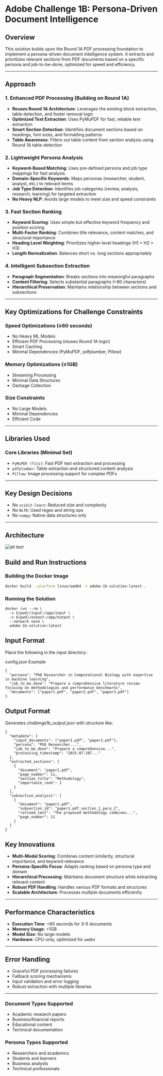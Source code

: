 # Adobe Challenge 1B: Persona-Driven Document Intelligence

## Overview

This solution builds upon the Round 1A PDF processing foundation to implement a persona-driven document intelligence system. It extracts and prioritizes relevant sections from PDF documents based on a specific persona and job-to-be-done, optimized for speed and efficiency.

---

## Approach

### 1. Enhanced PDF Processing (Building on Round 1A)
- **Reuses Round 1A Architecture**: Leverages the existing block extraction, table detection, and footer removal logic  
- **Optimized Text Extraction**: Uses PyMuPDF for fast, reliable text extraction  
- **Smart Section Detection**: Identifies document sections based on headings, font sizes, and formatting patterns  
- **Table Awareness**: Filters out table content from section analysis using Round 1A table detection

### 2. Lightweight Persona Analysis
- **Keyword-Based Matching**: Uses pre-defined persona and job type mappings for fast analysis  
- **Domain-Specific Keywords**: Maps personas (researcher, student, analyst, etc.) to relevant terms  
- **Job Type Detection**: Identifies job categories (review, analysis, research, learning) for targeted extraction  
- **No Heavy NLP**: Avoids large models to meet size and speed constraints

### 3. Fast Section Ranking
- **Keyword Scoring**: Uses simple but effective keyword frequency and position scoring  
- **Multi-Factor Ranking**: Combines title relevance, content matches, and structural importance  
- **Heading Level Weighting**: Prioritizes higher-level headings (H1 > H2 > H3)  
- **Length Normalization**: Balances short vs. long sections appropriately

### 4. Intelligent Subsection Extraction
- **Paragraph Segmentation**: Breaks sections into meaningful paragraphs  
- **Content Filtering**: Selects substantial paragraphs (>80 characters)  
- **Hierarchical Preservation**: Maintains relationship between sections and subsections  

---

## Key Optimizations for Challenge Constraints

### Speed Optimizations (≤60 seconds)
- No Heavy ML Models
- Efficient PDF Processing (reuses Round 1A logic)
- Smart Caching
- Minimal Dependencies (PyMuPDF, pdfplumber, Pillow)

### Memory Optimizations (≤1GB)
- Streaming Processing
- Minimal Data Structures
- Garbage Collection

### Size Constraints
- No Large Models
- Minimal Dependencies
- Efficient Code

---

## Libraries Used

### Core Libraries (Minimal Set)
- `PyMuPDF (fitz)`: Fast PDF text extraction and processing
- `pdfplumber`: Table extraction and structured content analysis
- `Pillow`: Image processing support for complex PDFs

---

## Key Design Decisions

- No `scikit-learn`: Reduced size and complexity  
- No `NLTK`: Used regex and string ops  
- No `numpy`: Native data structures only  

---

## Architecture

![alt text](image.png)


## Build and Run Instructions

### Building the Docker Image

```bash
docker build --platform linux/amd64 -t adobe-1b-solution:latest .
```
### Running the Solution

```
docker run --rm \
  -v $(pwd)/input:/app/input \
  -v $(pwd)/output:/app/output \
  --network none \
  adobe-1b-solution:latest

```

## Input Format
Place the following in the input directory:

config.json Example

```
{
  "persona": "PhD Researcher in Computational Biology with expertise in machine learning",
  "job_to_be_done": "Prepare a comprehensive literature review focusing on methodologies and performance benchmarks",
  "documents": ["paper1.pdf", "paper2.pdf", "paper3.pdf"]
}

```


## Output Format
Generates challenge1b_output.json with structure like:

```
{
  "metadata": {
    "input_documents": ["paper1.pdf", "paper2.pdf"],
    "persona": "PhD Researcher...",
    "job_to_be_done": "Prepare a comprehensive...",
    "processing_timestamp": "2025-07-28T..."
  },
  "extracted_sections": [
    {
      "document": "paper1.pdf",
      "page_number": 11,
      "section_title": "Methodology",
      "importance_rank": 1
    }
  ],
  "subsection_analysis": [
    {
      "document": "paper1.pdf",
      "subsection_id": "paper1.pdf_section_1_para_1",
      "refined_text": "The proposed methodology combines...",
      "page_number": 11
    }
  ]
}

```

## Key Innovations

- **Multi-Modal Scoring**: Combines content similarity, structural importance, and keyword relevance  
- **Persona-Specific Focus**: Adapts ranking based on persona type and domain  
- **Hierarchical Processing**: Maintains document structure while extracting relevant content  
- **Robust PDF Handling**: Handles various PDF formats and structures  
- **Scalable Architecture**: Processes multiple documents efficiently  

---

## Performance Characteristics

- **Execution Time**: <60 seconds for 3–5 documents  
- **Memory Usage**: <1GB  
- **Model Size**: No large models  
- **Hardware**: CPU-only, optimized for `amd64`  

---

## Error Handling

- Graceful PDF processing failures  
- Fallback scoring mechanisms  
- Input validation and error logging  
- Robust extraction with multiple libraries  

---


### Document Types Supported

- Academic research papers  
- Business/financial reports  
- Educational content  
- Technical documentation  

### Persona Types Supported

- Researchers and academics  
- Students and learners  
- Business analysts  
- Technical professionals  
